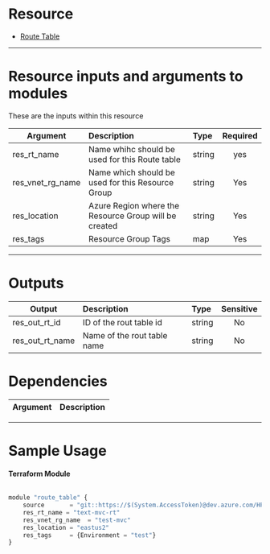 # Resource

- [Route Table](https://registry.terraform.io/providers/hashicorp/azurerm/2.62.0/docs/resources/route_table)

---

# Resource inputs and arguments to modules
These are the inputs within this resource

| Argument | Description | Type | Required |
| --------- |:---------| :----------|:---------:|
| res_rt_name | Name whihc should be used for this Route table | string | yes |
| res_vnet_rg_name | Name which should be used for this Resource Group | string | Yes |
| res_location | Azure Region where the Resource Group will be created | string | Yes |
| res_tags | Resource Group Tags | map | Yes |

---

# Outputs

| Output | Description | Type | Sensitive |
| --------- |:---------| :----------|:---------:|
| res_out_rt_id | ID of the rout table id | string | No |
| res_out_rt_name | Name of the rout table name | string | No |

# Dependencies

| Argument | Description
| --------- |:---------|

---

# Sample Usage
#### Terraform Module
```js

module "route_table" {
    source       = "git::https://$(System.AccessToken)@dev.azure.com/HPE-MVC/Azure-MVC/_git/atomic-code//route_table"
    res_rt_name = "text-mvc-rt"
    res_vnet_rg_name  = "test-mvc"
    res_location = "eastus2"
    res_tags     = {Environment = "test"}
}
```
